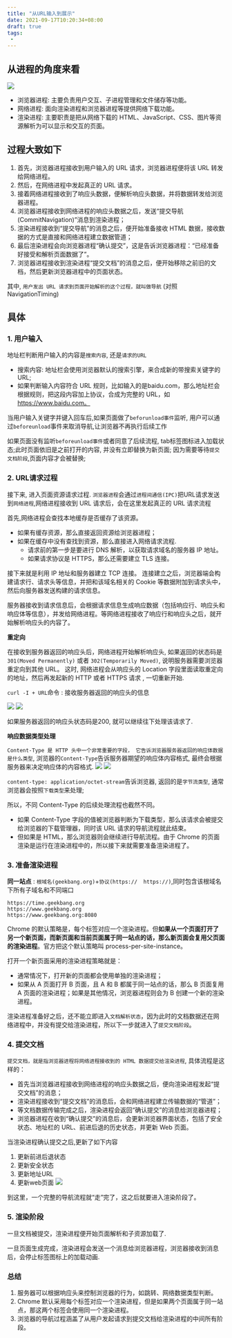 ```yaml
---
title: "从URL输入到展示"
date: 2021-09-17T10:20:34+08:00
draft: true
tags:
 - 
---
```


## 从进程的角度来看

![](https://gtd-imgs-md.oss-cn-beijing.aliyuncs.com/imgs/20210917102703.png)
- 浏览器进程: 主要负责用户交互、子进程管理和文件储存等功能。
- 网络进程: 面向渲染进程和浏览器进程等提供网络下载功能。
- 渲染进程: 主要职责是把从网络下载的 HTML、JavaScript、CSS、图片等资源解析为可以显示和交互的页面。

## 过程大致如下
1. 首先，浏览器进程接收到用户输入的 URL 请求，浏览器进程便将该 URL 转发给网络进程。
2. 然后，在网络进程中发起真正的 URL 请求。
3. 接着网络进程接收到了响应头数据，便解析响应头数据，并将数据转发给浏览器进程。
4. 浏览器进程接收到网络进程的响应头数据之后，发送“提交导航 (CommitNavigation)”消息到渲染进程；
5. 渲染进程接收到“提交导航”的消息之后，便开始准备接收 HTML 数据，接收数据的方式是直接和网络进程建立数据管道；
6. 最后渲染进程会向浏览器进程“确认提交”，这是告诉浏览器进程：“已经准备好接受和解析页面数据了”。
7. 浏览器进程接收到渲染进程“提交文档”的消息之后，便开始移除之前旧的文档，然后更新浏览器进程中的页面状态。

其中, `用户发出 URL 请求到页面开始解析的这个过程，就叫做导航` (对照 NavigationTiming)

## 具体
### 1. 用户输入
地址栏判断用户输入的内容是`搜索内容`, 还是`请求的URL`

- 搜索内容: 地址栏会使用浏览器默认的搜索引擎，来合成新的带搜索关键字的 URL;
- 如果判断输入内容符合 URL 规则，比如输入的是baidu.com，那么地址栏会根据规则，把这段内容加上协议，合成为完整的 URL，如 https://www.baidu.com。

当用户输入关键字并键入回车后,如果页面做了`beforunload事件`监听, 用户可以通过`beforeunload`事件来取消导航,让浏览器不再执行后续工作

如果页面没有监听`beforeunload事件`或者同意了后续流程, tab标签图标进入加载状态;此时页面依旧是之前打开的内容, 并没有立即替换为新页面; 因为需要等待`提交文档阶段`,页面内容才会被替换;

### 2. URL请求过程
接下来, 进入页面资源请求过程.
`浏览器进程`会通过`进程间通信(IPC)`把URL请求发送到`网络进程`,网络进程接收到 URL 请求后，会在这里发起真正的 URL 请求流程

首先,网络进程会查找本地缓存是否缓存了该资源。
- 如果有缓存资源，那么直接返回资源给浏览器进程；
- 如果在缓存中没有查找到资源，那么直接进入网络请求流程.
  - 请求前的第一步是要进行 DNS 解析，以获取请求域名的服务器 IP 地址。
  - 如果请求协议是 HTTPS，那么还需要建立 TLS 连接。

接下来就是利用 IP 地址和服务器建立 TCP 连接。
连接建立之后，浏览器端会构建请求行、请求头等信息，并把和该域名相关的 Cookie 等数据附加到请求头中，然后向服务器发送构建的请求信息。

服务器接收到请求信息后，会根据请求信息生成响应数据（包括响应行、响应头和响应体等信息），并发给网络进程。等网络进程接收了响应行和响应头之后，就开始解析响应头的内容了。

**重定向**

在接收到服务器返回的响应头后，网络进程开始解析响应头, 如果返回的状态码是 `301(Moved Permanently)` 或者 `302(Temporarily Moved)`, 说明服务器需要浏览器重定向到其他 URL。
这时, 网络进程会从响应头的 Location 字段里面读取重定向的地址，然后再发起新的 HTTP 或者 HTTPS 请求 , 一切重新开始.

`curl -I + URL`命令 : 接收服务器返回的响应头的信息

![](https://gtd-imgs-md.oss-cn-beijing.aliyuncs.com/imgs/20210917112237.png)
![](https://gtd-imgs-md.oss-cn-beijing.aliyuncs.com/imgs/20210917112558.png)

如果服务器返回的响应头状态码是200, 就可以继续往下处理该请求了.

**响应数据类型处理**

`Content-Type 是 HTTP 头中一个非常重要的字段， 它告诉浏览器服务器返回的响应体数据是什么类型`, 浏览器的`Content-Type`告诉服务器期望的响应体内容格式, 最终会根据服务器来决定响应体的内容格式.
![](https://gtd-imgs-md.oss-cn-beijing.aliyuncs.com/imgs/20210917113255.png)
![](https://gtd-imgs-md.oss-cn-beijing.aliyuncs.com/imgs/20210917113708.png)

`content-type: application/octet-stream`告诉浏览器, 返回的是`字节流类型`, 通常浏览器会按照`下载类型`来处理;

所以，不同 Content-Type 的后续处理流程也截然不同。
- 如果 Content-Type 字段的值被浏览器判断为下载类型，那么该请求会被提交给浏览器的下载管理器，同时该 URL 请求的导航流程就此结束。
- 但如果是 HTML，那么浏览器则会继续进行导航流程。由于 Chrome 的页面渲染是运行在渲染进程中的，所以接下来就需要准备渲染进程了。

### 3. 准备渲染进程

**同一站点** : `根域名(geekbang.org)`+`协议(https://  https://)`,同时包含该根域名下所有子域名和不同端口
```
https://time.geekbang.org
https://www.geekbang.org
https://www.geekbang.org:8080
```
Chrome 的默认策略是，每个标签对应一个渲染进程。但**如果从一个页面打开了另一个新页面，而新页面和当前页面属于同一站点的话，那么新页面会复用父页面的渲染进程**。官方把这个默认策略叫 process-per-site-instance。

打开一个新页面采用的渲染进程策略就是：
- 通常情况下，打开新的页面都会使用单独的渲染进程；
- 如果从 A 页面打开 B 页面，且 A 和 B 都属于同一站点的话，那么 B 页面复用 A 页面的渲染进程；如果是其他情况，浏览器进程则会为 B 创建一个新的渲染进程。

渲染进程准备好之后，还不能立即进入`文档解析状态`，因为此时的文档数据还在网络进程中，并没有提交给渲染进程，所以下一步就进入了`提交文档阶段`。

### 4. 提交文档
`提交文档，就是指浏览器进程将网络进程接收到的 HTML 数据提交给渲染进程`, 具体流程是这样的：
- 首先当浏览器进程接收到网络进程的响应头数据之后，便向渲染进程发起“提交文档”的消息；
- 渲染进程接收到“提交文档”的消息后，会和网络进程建立传输数据的“管道”；
- 等文档数据传输完成之后，渲染进程会返回“确认提交”的消息给浏览器进程；
- 浏览器进程在收到“确认提交”的消息后，会更新浏览器界面状态，包括了安全状态、地址栏的 URL、前进后退的历史状态，并更新 Web 页面。

当渲染进程确认提交之后,更新了如下内容
1. 更新前进后退状态
2. 更新安全状态
3. 更新地址URL
4. 更新web页面
![](https://gtd-imgs-md.oss-cn-beijing.aliyuncs.com/imgs/20210917141918.png)

到这里，一个完整的导航流程就“走”完了，这之后就要进入渲染阶段了。

### 5. 渲染阶段
一旦文档被提交，渲染进程便开始页面解析和子资源加载了.

一旦页面生成完成，渲染进程会发送一个消息给浏览器进程，浏览器接收到消息后，会停止标签图标上的加载动画.

### 总结
1. 服务器可以根据响应头来控制浏览器的行为，如跳转、网络数据类型判断。
2. Chrome 默认采用每个标签对应一个渲染进程，但是如果两个页面属于同一站点，那这两个标签会使用同一个渲染进程。
3. 浏览器的导航过程涵盖了从用户发起请求到提交文档给渲染进程的中间所有阶段。
